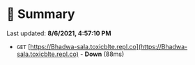 # 📖 Summary
Last updated: **8/6/2021, 4:57:10 PM**

- `GET` [https://Bhadwa-sala.toxicblte.repl.co](https://Bhadwa-sala.toxicblte.repl.co) - **Down** (88ms)
